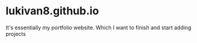 # lukivan8.github.io

It's essentially my portfolio website. Which I want to finish and start adding projects 
